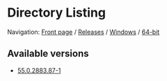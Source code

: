 # Directory Listing

Navigation: [Front page](/) / [Releases](/releases/) / [Windows](/releases/windows) / [64-bit](/releases/windows/64bit)

## Available versions

* [55.0.2883.87-1](/releases/windows/64bit/55.0.2883.87-1)


